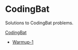 # CodingBat

Solutions to CodingBat problems.

<a href="https://codingbat.com">CodingBat</a>
<ul>
    <li><a href="https://github.com/nikita-jain-01/CodingBat/Warmup-1">Warmup-1</a></li>
</ul>